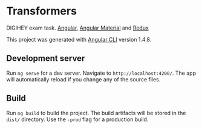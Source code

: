 # Transformers

DIGIHEY exam task. [Angular](https://github.com/angular/angular-cli), [Angular Material](https://material.angular.io/) and [Redux](http://redux.js.org/)

This project was generated with [Angular CLI](https://github.com/angular/angular-cli) version 1.4.8.

## Development server

Run `ng serve` for a dev server. Navigate to `http://localhost:4200/`. The app will automatically reload if you change any of the source files.

## Build

Run `ng build` to build the project. The build artifacts will be stored in the `dist/` directory. Use the `-prod` flag for a production build.

